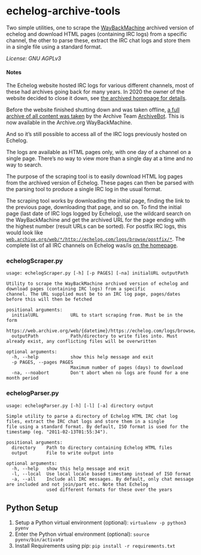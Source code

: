 # echelog-archive-tools

Two simple utilities, one to scrape the [WayBackMachine](https://web.archive.org/) archived version of echelog and download HTML pages (containing IRC logs) from a specific channel, the other to parse these, extract the IRC chat logs and store them in a single file using a standard format.

_License: GNU AGPLv3_

#### Notes

The Echelog website hosted IRC logs for various different channels, most of these had archives going back for many years. In 2020 the owner of the website decided to close it down, see [the archived homepage for details](https://web.archive.org/web/20200601065804/https://echelog.com/).

Before the website finished shutting down and was taken offline, [a full archive of all content was taken](https://www.reddit.com/r/Archiveteam/comments/g30ipr/echelog_an_irc_log_archive_is_shutting_down_on/) by the Archive Team [ArchiveBot](https://wiki.archiveteam.org/index.php/ArchiveBot). This is now available in the Archive.org WayBackMachine.

And so it’s still possible to access all of the IRC logs previously hosted on Echelog.

The logs are available as HTML pages only, with one day of a channel on a single page. There’s no way to view more than a single day at a time and no way to search.

The purpose of the scraping tool is to easily download HTML log pages from the archived version of Echelog. These pages can then be parsed with the parsing tool to produce a single IRC log in the usual format.

The scraping tool works by downloading the initial page, finding the link to the previous page, downloading that page, and so on. To find the initial page (last date of IRC logs logged by Echelog), use the wildcard search on the WayBackMachine and get the archived URL for the page ending with the highest number (result URLs can be sorted). For postfix IRC logs, this would look like [`web.archive.org/web/*/http://echelog.com/logs/browse/postfix/*`](https://web.archive.org/web/*/http://echelog.com/logs/browse/postfix/*). The complete list of all IRC channels on Echelog was/is [on the homepage](https://web.archive.org/web/20200601065804/https://echelog.com/).

    
### echelogScraper.py
```
usage: echelogScraper.py [-h] [-p PAGES] [-na] initialURL outputPath

Utility to scrape the WayBackMachine archived version of echelog and download pages (containing IRC logs) from a specific
channel. The URL supplied must be to an IRC log page, pages/dates before this will then be fetched

positional arguments:
  initialURL            URL to start scraping from. Must be in the form
                        https://web.archive.org/web/{datetime}/https://echelog.com/logs/browse/{channel}/{id}
  outputPath            Path/directory to write files into. Must already exist, any conflicting files will be overwritten

optional arguments:
  -h, --help            show this help message and exit
  -p PAGES, --pages PAGES
                        Maximum number of pages (days) to download
  -na, --noabort        Don't abort when no logs are found for a one month period
```

### echelogParser.py
```
usage: echelogParser.py [-h] [-l] [-a] directory output

Simple utility to parse a directory of Echelog HTML IRC chat log files, extract the IRC chat logs and store them in a single
file using a standard format. By default, ISO format is used for the timestamp (eg. "2011-02-13T01:55:34").

positional arguments:
  directory    Path to directory containing Echelog HTML files
  output       File to write output into

optional arguments:
  -h, --help   show this help message and exit
  -l, --local  Use local locale based timestamp instead of ISO format
  -a, --all    Include all IRC messages. By default, only chat message are included and not join/part etc. Note that Echelog
               used different formats for these over the years
```
## Python Setup

1. Setup a Python virtual environment (optional): `virtualenv -p python3 pyenv`
1. Enter the Python virtual environment (optional): `source pyenv/bin/activate`
2. Install Requirements using pip: `pip install -r requirements.txt`
